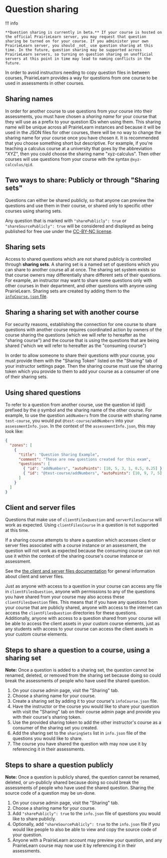 # Question sharing

!!! info

    **Question sharing is currently in beta.** If your course is hosted on the official PrairieLearn server, you may request that question sharing be turned on for your course. If you administer your own PrairieLearn server, you should _not_ use question sharing at this time. In the future, question sharing may be supported across PrairieLearn servers, so turning on question sharing on unofficial servers at this point in time may lead to naming conflicts in the future.

In order to avoid instructors needing to copy question files in between courses, PrairieLearn provides a way for questions from one course to be used in assessments in other courses.

## Sharing names

In order for another course to use questions from your course into their assessments, you must have chosen a _sharing name_ for your course that they will use as a prefix to your question IDs when using them. This sharing name will be unique across all PrairieLearn instances and because it will be used in the JSON files for other courses, there will be no way to change the sharing name for your course once you have chosen it. It is recommended that you choose something short but descriptive. For example, if you're teaching a calculus course at a university that goes by the abbreviation "XYZ", then you could choose the sharing name "xyz-calculus". Then other courses will use questions from your course with the syntax `@xyz-calculus/qid`.

## Two ways to share: Publicly or through "Sharing sets"

Questions can either be shared publicly, so that anyone can preview the questions and use them in their course, or shared only to specific other courses using sharing sets.

Any question that is marked with `"sharePublicly": true` or `"shareSourcePublicly": true` will be considered and displayed as being published for free use under the [CC-BY-NC license](https://www.creativecommons.org/licenses/by-nc/4.0/).

## Sharing sets

Access to shared questions which are not shared publicly is controlled through **sharing sets**. A sharing set is a named set of questions which you can share to another course all at once. The sharing set system exists so that course owners may differentially share different sets of their questions. For example, an instructor may want to share some questions only with other courses in their department, and other questions with anyone using PrairieLearn. Sharing sets are created by adding them to the [`infoCourse.json` file](course/index.md#sharing-sets).

## Sharing a sharing set with another course

For security reasons, establishing the connection for one course to share questions with another course requires coordinated action by owners of the course sharing the questions (which we will refer to hereafter as the "sharing course") and the course that is using the questions that are being shared ('which we will refer to hereafter as the "consuming course")

In order to allow someone to share their questions with your course, you must provide them with the "Sharing Token" listed on the "Sharing" tab of your instructor settings page. Then the sharing course must use the sharing token which you provide to them to add your course as a consumer of one of their sharing sets.

## Using shared questions

To refer to a question from another course, use the question id (qid) prefixed by the `@` symbol and the sharing name of the other course. For example, to use the question `addNumbers` from the course with sharing name `test-course`, you would put `@test-course/addNumbers` into your `assessmentInfo.json`. In the context of the `assessmentInfo.json`, this may look like:

```json title="assessmentInfo.json"
{
  "zones": [
    {
      "title": "Question Sharing Example",
      "comment": "These are new questions created for this exam",
      "questions": [
        { "id": "addNumbers", "autoPoints": [10, 5, 3, 1, 0.5, 0.25] },
        { "id": "@test-course/addNumbers", "autoPoints": [10, 9, 7, 5] }
      ]
    }
  ]
}
```

## Client and server files

Questions that make use of `clientFilesQuestion` and `serverFilesCourse` will work as expected. Using `clientFilesCourse` in a question is not supported at this time.

If a sharing course attempts to share a question which accesses client or server files associated with a course instance or an assessment, the question will not work as expected because the consuming course can not use it within the context of the sharing course's course instance or assessment.

See the [the client and server files documentation](clientServerFiles.md) for general information about client and server files.

Just as anyone with access to a question in your course can access any file in `clientFilesQuestion`, anyone with permissions to any of the questions you have shared from your course may also access these `clientFilesQuestion` files. This means that if you have any questions from your course that are publicly shared, anyone with access to the internet can access the `clientFilesQuestion` directories for these questions. Additionally, anyone with access to a question shared from your course will be able to access the client assets in your custom course elements, just as any students with access to your course can access the client assets in your custom course elements.

## Steps to share a question to a course, using a sharing set

**Note:** Once a question is added to a sharing set, the question cannot be renamed, deleted, or removed from the sharing set because doing so could break the assessments of people who have used the shared question.

1. On your course admin page, visit the "Sharing" tab.
2. Choose a sharing name for your course.
3. Create a sharing set by adding it to your course's `infoCourse.json` file.
4. Have the instructor or the course you would like to share your question with visit the "Sharing" tab on their course admin page and provide you with their course's sharing token.
5. Use the provided sharing token to add the other instructor's course as a consumer of the sharing set you created.
6. Add the sharing set to the `sharingSets` list in `info.json` file of the questions you would like to share.
7. The course you have shared the question with may now use it by referencing it in their assessments.

## Steps to share a question publicly

**Note:** Once a question is publicly shared, the question cannot be renamed, deleted, or un-publicly shared because doing so could break the assessments of people who have used the shared question. Sharing the source code of a question may be un-done.

1. On your course admin page, visit the "Sharing" tab.
2. Choose a sharing name for your course.
3. Add `"sharePublicly": true` to the `info.json` file of questions you would like to share publicly.
4. Optionally, add `"shareSourcePublicly": true` to the `info.json` file if you would like people to also be able to view and copy the source code of your question.
5. Anyone with a PrairieLearn account may preview your question, and any PrairieLearn course may now use it by referencing it in their assessments.

